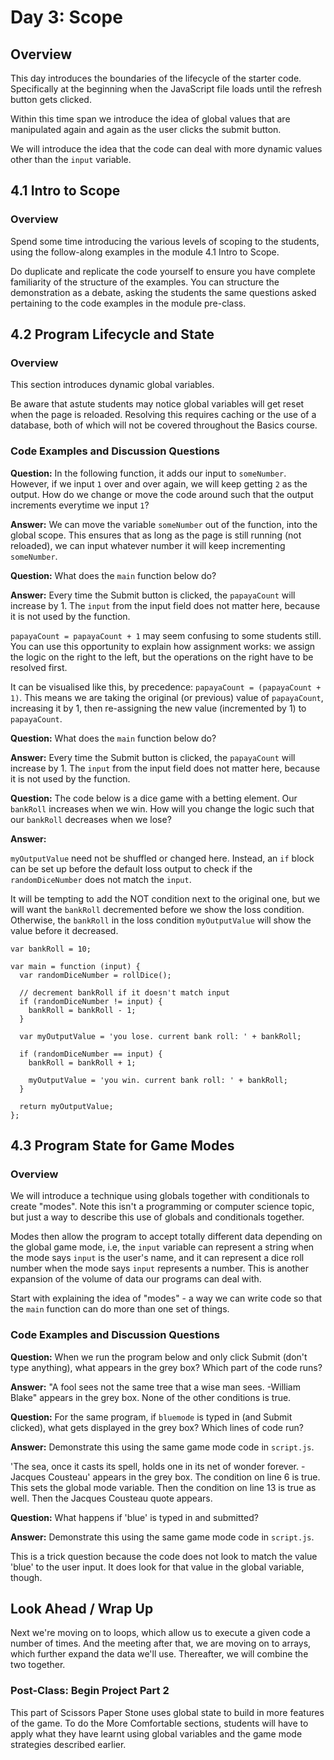# Day 3: Scope

## Overview

This day introduces the boundaries of the lifecycle of the starter code. Specifically at the beginning when the JavaScript file loads until the refresh button gets clicked.

Within this time span we introduce the idea of global values that are manipulated again and again as the user clicks the submit button.

We will introduce the idea that the code can deal with more dynamic values other than the `input` variable.

## 4.1 Intro to Scope

### Overview

Spend some time introducing the various levels of scoping to the students, using the follow-along examples in the module 4.1 Intro to Scope.

Do duplicate and replicate the code yourself to ensure you have complete familiarity of the structure of the examples. You can structure the demonstration as a debate, asking the students the same questions asked pertaining to the code examples in the module pre-class.

## 4.2 Program Lifecycle and State

### Overview

This section introduces dynamic global variables.

Be aware that astute students may notice global variables will get reset when the page is reloaded. Resolving this requires caching or the use of a database, both of which will not be covered throughout the Basics course.

### Code Examples and Discussion Questions

**Question:** In the following function, it adds our input to `someNumber`. However, if we input `1` over and over again, we will keep getting `2` as the output. How do we change or move the code around such that the output increments everytime we input `1`? 

**Answer:** We can move the variable `someNumber` out of the function, into the global scope. This ensures that as long as the page is still running (not reloaded), we can input whatever number it will keep incrementing `someNumber`.

**Question:** What does the `main` function below do?

**Answer:** Every time the Submit button is clicked, the `papayaCount` will increase by 1. The `input` from the input field does not matter here, because it is not used by the function.

`papayaCount = papayaCount + 1` may seem confusing to some students still. You can use this opportunity to explain how assignment works: we assign the logic on the right to the left, but the operations on the right have to be resolved first.

It can be visualised like this, by precedence: `papayaCount = (papayaCount + 1)`. This means we are taking the original (or previous) value of `papayaCount`, increasing it by 1, then re-assigning the new value (incremented by 1) to `papayaCount`.

**Question:** What does the `main` function below do?

**Answer:** Every time the Submit button is clicked, the `papayaCount` will increase by 1. The `input` from the input field does not matter here, because it is not used by the function.

**Question:** The code below is a dice game with a betting element. Our `bankRoll` increases when we win. How will you change the logic such that our `bankRoll` decreases when we lose?

**Answer:**

`myOutputValue` need not be shuffled or changed here. Instead, an `if` block can be set up before the default loss output to check if the `randomDiceNumber` does not match the `input`.

It will be tempting to add the NOT condition next to the original one, but we will want the `bankRoll` decremented before we show the loss condition. Otherwise, the `bankRoll` in the loss condition `myOutputValue` will show the value before it decreased. 

```
var bankRoll = 10;

var main = function (input) {
  var randomDiceNumber = rollDice();
  
  // decrement bankRoll if it doesn't match input
  if (randomDiceNumber != input) {
    bankRoll = bankRoll - 1;
  }

  var myOutputValue = 'you lose. current bank roll: ' + bankRoll;

  if (randomDiceNumber == input) {
    bankRoll = bankRoll + 1;

    myOutputValue = 'you win. current bank roll: ' + bankRoll;
  }

  return myOutputValue;
};
```

## 4.3 Program State for Game Modes

### Overview

We will introduce a technique using globals together with conditionals to create "modes". Note this isn't a programming or computer science topic, but just a way to describe this use of globals and conditionals together. 

Modes then allow the program to accept totally different data depending on the global game mode, i.e, the `input` variable can represent a string when the mode says `input` is the user's name, and it can represent a dice roll number when the mode says `input` represents a number. This is another expansion of the volume of data our programs can deal with.

Start with explaining the idea of "modes" - a way we can write code so that the `main` function can do more than one set of things.

### Code Examples and Discussion Questions

**Question:** When we run the program below and only click Submit (don't type anything), what appears in the grey box? Which part of the code runs?

**Answer:** "A fool sees not the same tree that a wise man sees. -William Blake" appears in the grey box. None of the other conditions is true.

**Question:** For the same program, if `bluemode` is typed in (and Submit clicked), what gets displayed in the grey box? Which lines of code run?

**Answer:** Demonstrate this using the same game mode code in `script.js`.

'The sea, once it casts its spell, holds one in its net of wonder forever. -Jacques Cousteau' appears in the grey box. The condition on line 6 is true. This sets the global mode variable. Then the condition on line 13 is true as well. Then the Jacques Cousteau quote appears.

**Question:** What happens if 'blue' is typed in and submitted?

**Answer:** Demonstrate this using the same game mode code in `script.js`.

This is a trick question because the code does not look to match the value 'blue' to the user input. It does look for that value in the global variable, though.

## Look Ahead / Wrap Up

Next we're moving on to loops, which allow us to execute a given code a number of times. And the meeting after that, we are moving on to arrays, which further expand the data we'll use. Thereafter, we will combine the two together.

### Post-Class: Begin Project Part 2

This part of Scissors Paper Stone uses global state to build in more features of the game. To do the More Comfortable sections, students will have to apply what they have learnt using global variables and the game mode strategies described earlier.